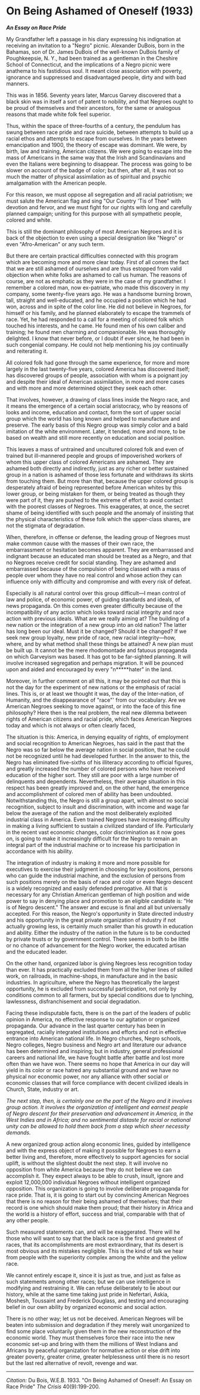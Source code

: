 # On Being Ashamed of Oneself (1933)

 ***An Essay on Race Pride***

My Grandfather left a passage in his diary expressing his indignation at receiving an invitation to a "Negro" picnic. Alexander DuBois, born in the Bahamas, son of Dr. James DuBois of the well-known DuBois family of Poughkeepsie, N. Y., had been trained as a gentleman in the Cheshire School of Connecticut, and the implications of a Negro picnic were anathema to his fastidious soul. It meant close association with poverty, ignorance and suppressed and disadvantaged people, dirty and with bad manners.

This was in 1856. Seventy years later, Marcus Garvey discovered that a black skin was in itself a sort of patent to nobility, and that Negroes ought to be proud of themselves and their ancestors, for the same or analogous reasons that made white folk feel superior.

Thus, within the space of three-fourths of a century, the pendulum has swung between race pride and race suicide, between attempts to build up a racial ethos and attempts to escape from ourselves. In the years between emancipation and 1900, the theory of escape was dominant. We were, by birth, law and training, American citizens. We were going to escape into the mass of Americans in the same way that the Irish and Scandinavians and even the Italians were beginning to disappear. The process was going to be slower on account of the badge of color; but then, after all, it was not so much the matter of physical assimilation as of spiritual and psychic amalgamation with the American people.

For this reason, we must oppose all segregation and all racial patriotism; we must salute the American flag and sing "Our Country 'Tis of Thee" with devotion and fervor, and we must fight for our rights with long and carefully planned campaign; uniting for this purpose with all sympathetic people, colored and white.

This is still the dominant philosophy of most American Negroes and it is back of the objection to even using a special designation like "Negro" or even "Afro-American" or any such term.

But there are certain practical difficulties connected with this program which are becoming more and more clear today. First of all comes the fact that we are still ashamed of ourselves and are thus estopped from valid objection when white folks are ashamed
 to call us human. The reasons of course, are not as emphatic as they were in the case of my grandfather. I remember a colored man, now ex-patriate, who made this discovery in my company, some twenty-five years ago. He was a handsome burning brown, tall, straight and well-educated, and he occupied a position which he had won, across and in spite of the color line. He did not believe in Negroes, for himself or his family, and he planned elaborately to escape the trammels of race. Yet, he had responded to a call for a meeting of colored folk which touched his interests, and he came. He found men of his own caliber and training; he found men charming and companionable. He was thoroughly delighted. I know that never before, or I doubt if ever since, he had been in such congenial company. He could not help mentioning his joy continually and reiterating it.

All colored folk had gone through the same experience, for more and more largely in the last twenty-five years, colored America has discovered itself; has discovered groups of people, association with whom is a poignant joy and despite their ideal of American assimilation, in more and more cases and with more and more determined object they seek each other.

That involves, however, a drawing of class lines inside the Negro race, and it means the emergence of a certain social aristocracy, who by reasons of looks and income, education and contact, form the sort of upper social group which the world has long known and helped to manufacture and preserve. The early basis of this Negro group was simply color and a bald imitation of the white environment. Later, it tended, more and more, to be based on wealth and still more recently on education and social position.

This leaves a mass of untrained and uncultured colored folk and even of trained but ill-mannered people and groups of impoverished workers of whom this upper class of colored Americans are ashamed. They are ashamed both directly and indirectly, just as any richer or better sustained group in a nation is ashamed of those less fortunate and withdraws its skirts from touching them. But more than that, because the upper colored group is desperately afraid of being represented before American whites by this lower group, or being mistaken for them, or being treated as though they were part of it, they are pushed to the extreme of effort to avoid contact with the poorest classes of Negroes. This exaggerates, at once, the secret shame of being identified with such people and the anomaly of insisting that the physical characteristics of these folk which the upper-class shares, are not the stigmata of degradation.

When, therefore, in offense or defense, the leading group of Negroes must make common cause with the masses of their own race, the embarrassment or hesitation becomes apparent. They are embarrassed and indignant because an educated man should be treated as a Negro, and that no Negroes receive credit for social standing. They are ashamed and embarrassed because of the compulsion of being classed with a mass of people over whom they have no real control and whose action they can influence only with difficulty and compromise and with every risk of defeat.

Especially is all natural control over this group difficult—I mean control of law and police, of economic power, of guiding standards and ideals, of news propaganda. On this comes even greater difficulty because of the incompatibility of any action which looks toward racial integrity and race action with previous ideals. What are we really aiming at? The building of a new nation or the integration of a new group into an old nation? The latter has long been our ideal. Must it be changed? Should it be changed? If we seek new group loyalty, new pride of race, new racial integrity—how, where, and by what method shall these things be attained? A new plan must be built up. It cannot be the mere rhodomontade and fatuous propaganda on which Garveyism was based. It has got to be far-sighted planning. It will involve increased segregation and perhaps migration. It will be pounced upon and aided and encouraged by every "n*****hater" in the land.

Moreover, in further comment on all this, it may be pointed out that this is not the day for the experiment of new nations or the emphasis of racial lines. This is, or at least we thought it was, the day of the Inter-nation, of Humanity, and the disappearance of "race"' from our vocabulary. Are we American Negroes seeking to move against, or into the face of this fine philosophy? Here then is the real problem, the real new dilemma between rights of American citizens and racial pride, which faces American Negroes today and which is not always or often clearly faced,

The situation is this: America, in denying equality of rights, of employment and social recognition to American Negroes, has said in the past that the Negro was so far below the average nation in social position, that he could not be recognized until he had developed further. In the answer to this, the Negro has eliminated five-sixths of his illiteracy according to official figures, and greatly increased the number of colored persons who have received education of the higher sort. They still are poor with a large number of delinquents and dependents. Nevertheless, their average situation in this respect has been greatly improved and, on the other hand, the emergence and accomplishment of colored men of ability has been undoubted. Notwithstanding this, the Negro is still a group apart, with almost no social recognition, subject to insult and discrimination, with income and wage far below the average of the nation and the most deliberately exploited industrial class in America. Even trained Negroes have increasing difficulty in making a living sufficient to sustain a civilized standard of life. Particularly in the recent vast economic changes, color discrimination as it now goes on, is going to make it increasingly difficult for the Negro to remain an integral part of the industrial machine or to increase his participation in accordance with his ability.

The integration of industry is making it more and more possible for executives to exercise their judgment in choosing for key positions, persons who can guide the industrial machine, and the exclusion of persons from such positions merely on the basis of race and color or even Negro descent is a widely recognized and easily defended prerogative. All that is necessary for any Christian American gentleman of high position and wide power to say in denying place and promotion to an eligible candidate is: "He is of Negro descent." The answer and excuse is final and all but universally accepted. For this reason, the Negro's opportunity in State directed industry and his opportunity in the great private organization of industry if not actually growing less, is certainly much smaller than his growth in education and ability. Either the industry of the nation in the future is to be conducted by private trusts or by government control. There seems in both to be little or no chance of advancement for the Negro worker, the educated artisan and the educated leader.

On the other hand, organized labor is giving Negroes less recognition today than ever. It has practically excluded them from all the higher lines of skilled work, on railroads, in machine-shops, in manufacture and in the basic industries. In agriculture, where the Negro has theoretically the largest opportunity, he is excluded from successful participation, not only by conditions common to all farmers, but by special conditions due to lynching, lawlessness, disfranchisement and social degradation.

Facing these indisputable facts, there is on the part of the leaders of public opinion in America, no effective response to our agitation or organized propaganda. Our advance in the last quarter century has been in segregated, racially integrated institutions and efforts and not in effective entrance into American national life. In Negro churches, Negro schools, Negro colleges, Negro business and Negro art and literature our advance has been determined and inspiring; but in industry, general professional careers and national life, we have fought battle after battle and lost more often than we have won. There seems no hope that America in our day will yield in its color or race hatred any substantial ground and we have no physical nor economic power, nor any alliance with other social or economic classes that will force compliance with decent civilized ideals in Church, State, industry or art.

*The next step, then, is certainly one on the part of the Negro and it involves group action. It involves the organization of intelligent and earnest people of Negro descent for their preservation and advancement in America, in the West Indies and in Africa; and no sentimental distaste for racial or national unity can be allowed to hold them back from a step which sheer necessity demands.*

A new organized group action along economic lines, guided by intelligence and with the express object of making it possible for Negroes to earn a better living and, therefore, more effectively to support agencies for social uplift, is without the slightest doubt the next step. It will involve no opposition from white America because they do not believe we can accomplish it. They expect always to be able to crush, insult, ignore and exploit 12,000,000 individual Negroes without intelligent organized opposition. This organization is going to involve deliberate propaganda for race pride. That is, it is going to start out by convincing American Negroes that there is no reason for their being ashamed of themselves; that their record is one which should make them proud; that their history in Africa and the world is a history of effort, success and trial, comparable with that of any other people.

Such measured statements can, and will be exaggerated. There will he those who will want to say that the black race is the first and greatest of races, that its accomplishments are most extraordinary, that its desert is most obvious and its mistakes negligible. This is the kind of talk we hear from people with the superiority complex among the white and the yellow race.

We cannot entirely escape it, since it is just as true, and just as false as such statements among other races; but we can use intelligence in modifying and restraining it. We can refuse deliberately to lie about our history, while at the same time taking just pride in Nefertari, Askia, Moshesh, Toussaint and Frederick Douglass, and testing and encouraging belief in our own ability by organized economic and social action.

There is no other way; let us not be deceived. American Negroes will be beaten into submission and degradation if they merely wait unorganized to find some place voluntarily given them in the new reconstruction of the economic world. They must themselves force their race into the new economic set-up and bring with them the millions of West Indians and Africans by peaceful organization for normative action or else drift into greater poverty, greater crime, greater helplessness until there is no resort but the last red alternative of revolt, revenge and war.

_________________
*Citation:* Du Bois, W.E.B. 1933. "On Being Ashamed of Oneself: An Essay on Race Pride" *The Crisis* 40(9):199-200.

